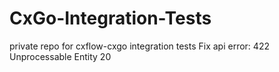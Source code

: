 # CxGo-Integration-Tests
private repo for cxflow-cxgo integration tests
Fix api error: 422 Unprocessable Entity 
20
